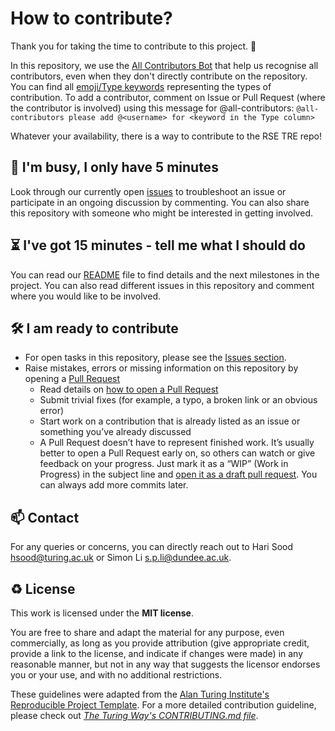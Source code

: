 # How to contribute?

Thank you for taking the time to contribute to this project. 🎉

In this repository, we use the [All Contributors Bot](https://allcontributors.org/) that help us recognise all contributors, even when they don't directly contribute on the repository.
You can find all [emoji/Type keywords](https://allcontributors.org/docs/en/emoji-key) representing the types of contribution.
To add a contributor, comment on Issue or Pull Request (where the contributor is involved) using this message for @all-contributors:
`@all-contributors please add @<username> for <keyword in the Type column>`

Whatever your availability, there is a way to contribute to the RSE TRE repo!

## 👋 I'm busy, I only have 5 minutes

Look through our currently open [issues](../../issues) to troubleshoot an issue or participate in an ongoing discussion by commenting.
You can also share this repository with someone who might be interested in getting involved.

## ⏳ I've got 15 minutes - tell me what I should do

You can read our [README](./README.md) file to find details and the next milestones in the project.
You can also read different issues in this repository and comment where you would like to be involved.

## 🛠 I am ready to contribute

- For open tasks in this repository, please see the [Issues section](../../issues).
- Raise mistakes, errors or missing information on this repository by opening a [Pull Request](../../pulls)
  - Read details on [how to open a Pull Request](https://opensource.guide/how-to-contribute/#opening-a-pull-request)
  - Submit trivial fixes (for example, a typo, a broken link or an obvious error)
  - Start work on a contribution that is already listed as an issue or something you’ve already discussed
  - A Pull Request doesn’t have to represent finished work. It’s usually better to open a Pull Request early on, so others can watch or give feedback on your progress.
    Just mark it as a “WIP” (Work in Progress) in the subject line and [open it as a draft pull request](https://docs.github.com/en/pull-requests/collaborating-with-pull-requests/proposing-changes-to-your-work-with-pull-requests/about-pull-requests#draft-pull-requests).
    You can always add more commits later.

## 📫 Contact

For any queries or concerns, you can directly reach out to Hari Sood [hsood@turing.ac.uk](mailto:hsood@turing.ac.uk) or Simon Li [s.p.li@dundee.ac.uk](mailto:s.p.li@dundee.ac.uk).

## ♻️ License

This work is licensed under the **MIT license**.

You are free to share and adapt the material for any purpose, even commercially,
as long as you provide attribution (give appropriate credit, provide a link to the license,
and indicate if changes were made) in any reasonable manner, but not in any way that suggests the
licensor endorses you or your use, and with no additional restrictions.

These guidelines were adapted from the [Alan Turing Institute's Reproducible Project Template](https://github.com/alan-turing-institute/reproducible-project-template/blob/main/CONTRIBUTING.md). For a more detailed contribution guideline, please check out _[The Turing Way's CONTRIBUTING.md file](https://github.com/alan-turing-institute/the-turing-way/blob/main/CONTRIBUTING.md)_.
